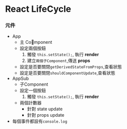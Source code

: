 # React LifeCycle

### 元件
* App
    * 主 Component
    * 設定兩個按鈕
        1. 觸發 `this.setState();`, 執行 **render**
        2. 建立`兩個子Component`,傳送 **props** 
    * 設定是否要關閉`getDerivedStateFromProps`,查看狀態
    * 設定是否要關閉`shouldComponentUpdate`,查看狀態
* AppSub
    * 子Component
    * 設定一個按鈕
        1. 觸發 `this.setState();`, 執行 **render**
    * 兩個計數器
        * 針對 state update
        * 針對 props update
* 每個事件都設有`console.log`
